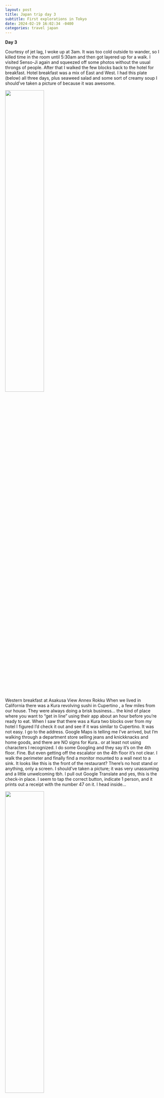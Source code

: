 ```yaml
---
layout: post
title: Japan trip day 3
subtitle: First explorations in Tokyo
date: 2024-02-19 16:02:34 -0400
categories: travel japan
---
```


**Day 3**

 Courtesy of jet lag, I woke up at 3am. It was too cold outside to wander, so I killed time in the room until 5:30am and then got layered up for a walk. I visited 
Senso-Ji
 again and squeezed off 
some photos
 without the usual throngs of people. After that I walked the few blocks back to the hotel for breakfast. Hotel breakfast was a mix of East and West. I had this plate (below) all three days, plus seaweed salad and some sort of creamy soup I should’ve taken a picture of because it was awesome. 

<img src="/assets/2024-asakusa-view-breakfast.avif" width="50%">

Western breakfast at Asakusa View Annex Rokku
 When we lived in California there was a 
Kura revolving sushi in Cupertino
, a few miles from our house. They were always doing a brisk business… the kind of place where you want to “get in line” using their app about an hour before you’re ready to eat. When I saw that there was a Kura two blocks over from my hotel I figured I’d check it out and see if it was similar to Cupertino. 
 It was not easy. I go to the address. Google Maps is telling me I’ve arrived, but I’m walking through a department store selling jeans and knickknacks and home goods, and there are NO signs for Kura.. or at least not using characters I recognized. I do some Googling and they say it’s on the 4th floor. Fine. But even getting off the escalator on the 4th floor it’s not clear. I walk the perimeter and 
finally
 find a monitor mounted to a wall next to a sink. It looks like this is the front of the restaurant? There’s no host stand or anything, only a screen. I should’ve taken a picture; it was very unassuming and a little unwelcoming tbh. I pull out Google Translate and yes, this is the check-in place. I seem to tap the correct button, indicate 1 person, and it prints out a receipt with the number 47 on it. I head inside… 

<img src="/assets/2024-kura.avif" width="50%">

 … and am at least smart enough to figure out that I need to find seat 47. 

 Once seated there’s a QR code you can scan to open a page on your phone. From there you can order a la carte items, as well as choosing items from the conveyor belt. 

 <img src="/assets/2024-kura-menu.avif" width="50%">
 I did a little of both. 
 One side note about Google Translate and its camera feature: It’s really cool to be able to point your phone at a sign and have it translate it in real time. It does a 
pretty good
 job — enough for you to get this gist. My challenge here is that I wanted to translate what I was seeing on my phone’s screen. I ended up in this cycle of 1) screenshotting my phone, 2) opening Google Translate, 3) clicking camera, 4) clicking the upload image button, 5) uploading the screenshot, 6) getting the translated result back, and then 7) figuring out what it means. Rinse, repeat. It worked but yeah… it got old. But you know what? I was able to eat at a restaurant in Japan where there was zero English and leave satisfied. I’ll take the win. 

<img src="/assets/2024-kura-inside.avif" width="50%">

 For the afternoon, I walked ~2km to the Tokyo National Museum. 
Here’s a bit of that walk
. Truly I could’ve spent a lot more time at the museum, but by mid-afternoon my energy was really starting to flag so I started my walk back. 

<img src="/assets/2024-tokyo-museum1.avif" width="50%">

***

<img src="/assets/2024-tokyo-museum2.avif" width="50%">
_The Buddha Amida, 1147_

 Once back at the hotel I spent some time relaxing in the lounge, 
enjoying the view
, and catching up on laptop work. 

<img src="/assets/2024-asakusa-view-lounge.avif" width="50%" alt="Lounge at Asakusa View Annex Rokku">

 I was too tired for a proper dinner and ended up defaulting to a few 
konbini
 items from 
FamilyMart around the corner
, then calling it an early night. 
As always, thanks for reading, and feel free to share!